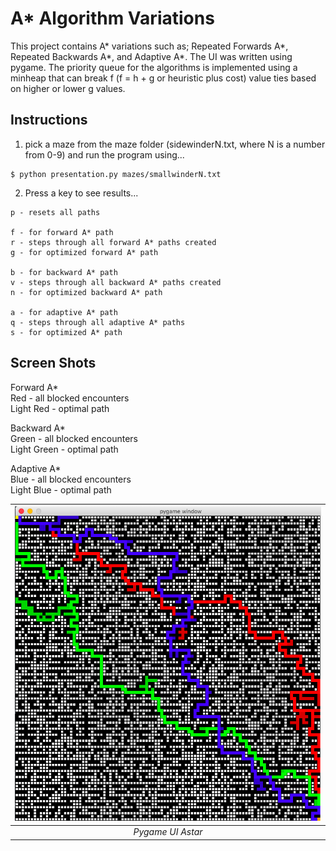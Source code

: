 # A* Algorithm Variations
This project contains A* variations such as; Repeated Forwards A*, Repeated Backwards A*, and Adaptive A*. The UI was written using pygame. The priority queue for the algorithms is implemented using a minheap that can break f (f = h + g or heuristic plus cost) value ties based on higher or lower g values.

## Instructions
1. pick a maze from the maze folder (sidewinderN.txt, where N is a number from 0-9) and run the program using...
```
$ python presentation.py mazes/smallwinderN.txt
```

2. Press a key to see results...
```
p - resets all paths

f - for forward A* path
r - steps through all forward A* paths created
g - for optimized forward A* path

b - for backward A* path
v - steps through all backward A* paths created
n - for optimized backward A* path

a - for adaptive A* path
q - steps through all adaptive A* paths
s - for optimized A* path
```

## Screen Shots
Forward A*<br>
Red - all blocked encounters<br>
Light Red - optimal path

Backward A*<br>
Green - all blocked encounters<br>
Light Green - optimal path

Adaptive A*<br>
Blue - all blocked encounters<br>
Light Blue - optimal path

| ![Alt text](astar.png?raw=true) |
|:--:|
| *Pygame UI Astar* |
